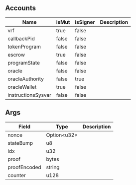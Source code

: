 

## Accounts
|Name|isMut|isSigner|Description|
|--|--|--|--|
| vrf | true | false |  |
| callbackPid | false | false |  |
| tokenProgram | false | false |  |
| escrow | true | false |  |
| programState | false | false |  |
| oracle | false | false |  |
| oracleAuthority | false | true |  |
| oracleWallet | true | false |  |
| instructionsSysvar | false | false |  |
## Args
|Field|Type|Description|
|--|--|--|
| nonce |  Option&lt;u32&gt; |  |
| stateBump |  u8 |  |
| idx |  u32 |  |
| proof |  bytes |  |
| proofEncoded |  string |  |
| counter |  u128 |  |

